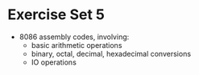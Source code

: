 # Exercise Set 5

 - 8086 assembly codes, involving:
    - basic arithmetic operations
    - binary, octal, decimal, hexadecimal conversions
    - IO operations
